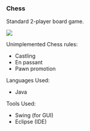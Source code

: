 ### Chess

Standard 2-player board game.

![][screenshot_chess_300px]

Unimplemented Chess rules: 
* Castling
* En passant
* Pawn promotion

Languages Used:
* Java

Tools Used:
* Swing (for GUI)
* Eclipse (IDE)

[screenshot_chess_300px]: https://github.com/rshaghoulian/Chess/blob/master/screenshots/screenshot_chess_300px.png

